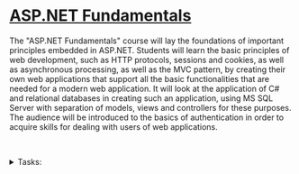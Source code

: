# [ASP.NET Fundamentals](https://softuni.bg/trainings/4105/asp-net-fundamentals-may-2023)

The "ASP.NET Fundamentals" course will lay the foundations of important principles embedded in ASP.NET. Students will learn the basic principles of web development, such as HTTP protocols, sessions and cookies, as well as asynchronous processing, as well as the MVC pattern, by creating their own web applications that support all the basic functionalities that are needed for a modern web application. It will look at the application of C# and relational databases in creating such an application, using MS SQL Server with separation of models, views and controllers for these purposes. The audience will be introduced to the basics of authentication in order to acquire skills for dealing with users of web applications.

&nbsp;

<details>
    <summary>
        Tasks:
    </summary>

1. [ASP.NET Core Introduction](https://github.com/Krasipeace/SoftUni/tree/main/ASP.NET%20Fundamentals/ASP.NET%20Core%20Introduction)
2. [Asynchronous Processing](https://github.com/Krasipeace/SoftUni/tree/main/ASP.NET%20Fundamentals/Asynchronous%20Processing)
3. [ASP.NET Core Databases](https://github.com/Krasipeace/SoftUni/tree/main/ASP.NET%20Fundamentals/ASP.NET%20Core%20Databases)
4. [Workshop - ASP.NET Databases](https://github.com/Krasipeace/SoftUni/tree/main/ASP.NET%20Fundamentals/Workshop%20-%20ASP.NET%20and%20Databases)
5. [Workshop - ASP.NET Identity](https://github.com/Krasipeace/SoftUni/tree/main/ASP.NET%20Fundamentals/Workshop%20-%20ASP.NET%20Core%20Identity)
</details>
